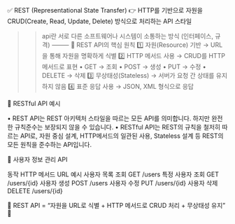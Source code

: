 
✅ REST (Representational State Transfer)
👉 HTTP를 기반으로 자원을 CRUD(Create, Read, Update, Delete) 방식으로 처리하는 API 스타일

>> api란 서로 다른 소프트웨어나 시스템이 소통하는 방식 (인터페이스, 규격)
⸻
🔹 REST API의 핵심 원칙
1️⃣ 자원(Resource) 기반 → URL을 통해 자원을 명확하게 식별
2️⃣ HTTP 메서드 사용 → CRUD를 HTTP 메서드로 표현
	•	GET → 조회
	•	POST → 생성
	•	PUT → 수정
	•	DELETE → 삭제
3️⃣ 무상태성(Stateless) → 서버가 요청 간 상태를 유지하지 않음
4️⃣ 표준 응답 사용 → JSON, XML 형식으로 응답

🔹 RESTful API 예시

• REST API는 REST 아키텍처 스타일을 따르는 모든 API를 의미합니다. 하지만 완전한 규칙준수는 보장되지 않을 수 있습니다.
• RESTful API는 REST의 규칙을 철저히 따르는 API로, 자원 중심 설계, HTTP메서드의 일관된 사용, Stateless 설계 등 REST의 모든 원칙을 준수하는 API입니다.

📌 사용자 정보 관리 API

동작 HTTP 메서드	URL 예시
사용자 목록 조회	GET	/users
특정 사용자 조회	GET	/users/{id}
사용자 생성	POST	/users
사용자 수정	PUT	/users/{id}
사용자 삭제	DELETE	/users/{id}

📌 REST API = “자원을 URL로 식별 + HTTP 메서드로 CRUD 처리 + 무상태성 유지” 🚀